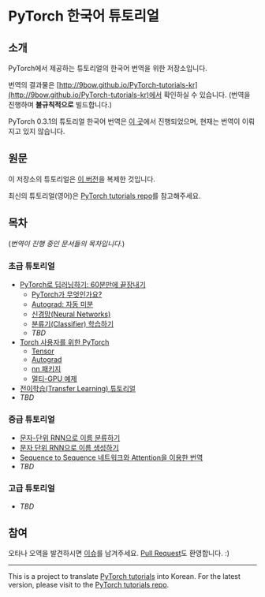# PyTorch 한국어 튜토리얼

## 소개

PyTorch에서 제공하는 튜토리얼의 한국어 번역을 위한 저장소입니다.

번역의 결과물은 [http://9bow.github.io/PyTorch-tutorials-kr](http://9bow.github.io/PyTorch-tutorials-kr)에서 확인하실 수 있습니다. (번역을 진행하며 **불규칙적으로** 빌드합니다.)

PyTorch 0.3.1의 튜토리얼 한국어 번역은 [이 곳](http://9bow.github.io/PyTorch-tutorials-kr-0.3.1)에서 진행되었으며, 현재는 번역이 이뤄지고 있지 않습니다.


## 원문

이 저장소의 튜토리얼은 [이 버전](https://github.com/pytorch/tutorials/tree/5e5cae8d718da51b36468bfd59f38aabc8bf6512)을 복제한 것입니다.

최신의 튜토리얼(영어)은 [PyTorch tutorials repo](https://github.com/pytorch/tutorials)를 참고해주세요.


## 목차

(*번역이 진행 중인 문서들의 목차입니다.*)

### 초급 튜토리얼
* [PyTorch로 딥러닝하기: 60분만에 끝장내기](https://9bow.github.io/PyTorch-tutorials-kr/beginner/deep_learning_60min_blitz.html)
  * [PyTorch가 무엇인가요?](https://9bow.github.io/PyTorch-tutorials-kr/beginner/blitz/tensor_tutorial.html)
  * [Autograd: 자동 미분](https://9bow.github.io/PyTorch-tutorials-kr/beginner/blitz/autograd_tutorial.html)
  * [신경망(Neural Networks)](https://9bow.github.io/PyTorch-tutorials-kr/beginner/blitz/neural_networks_tutorial.html)
  * [분류기(Classifier) 학습하기](https://9bow.github.io/PyTorch-tutorials-kr/beginner/blitz/cifar10_tutorial.html)
  * *TBD*
* [Torch 사용자를 위한 PyTorch](https://9bow.github.io/PyTorch-tutorials-kr/beginner/former_torchies_tutorial.html)
  * [Tensor](https://9bow.github.io/PyTorch-tutorials-kr/beginner/former_torchies/tensor_tutorial.html)
  * [Autograd](https://9bow.github.io/PyTorch-tutorials-kr/beginner/former_torchies/autograd_tutorial.html)
  * [nn 패키지](https://9bow.github.io/PyTorch-tutorials-kr/beginner/former_torchies/nn_tutorial.html)
  * [멀티-GPU 예제](https://9bow.github.io/PyTorch-tutorials-kr/beginner/former_torchies/parallelism_tutorial.html)
* [전이학습(Transfer Learning) 튜토리얼](https://9bow.github.io/PyTorch-tutorials-kr/beginner/transfer_learning_tutorial.html)
* *TBD*

### 중급 튜토리얼
* [문자-단위 RNN으로 이름 분류하기](https://9bow.github.io/PyTorch-tutorials-kr/intermediate/char_rnn_classification_tutorial.html)
* [문자 단위 RNN으로 이름 생성하기](https://9bow.github.io/PyTorch-tutorials-kr/intermediate/char_rnn_generation_tutorial.html)
* [Sequence to Sequence 네트워크와 Attention을 이용한 번역](https://9bow.github.io/PyTorch-tutorials-kr/intermediate/seq2seq_translation_tutorial.html)
* *TBD*

### 고급 튜토리얼
* *TBD*


## 참여

오타나 오역을 발견하시면 [이슈](https://github.com/9bow/PyTorch-tutorials-kr/issues/new)를 남겨주세요. [Pull Request](https://github.com/9bow/PyTorch-tutorials-kr/pulls)도 환영합니다. :)


---
This is a project to translate [PyTorch tutorials](https://github.com/pytorch/tutorials/tree/e55b6e2f4f99c3d504447f0c151b1f99d2707981) into Korean. For the latest version, please visit to the [PyTorch tutorials repo](https://github.com/pytorch/tutorials).
